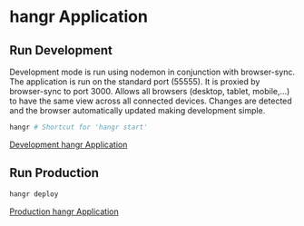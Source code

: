# hangr Application

## Run Development

Development mode is run using nodemon in conjunction with browser-sync. The application is run on the standard port (55555).
It is proxied by browser-sync to port 3000.  Allows all browsers (desktop, tablet, mobile,...) to have the same view across
all connected devices.  Changes are detected and the browser automatically updated making development simple.

```bash
hangr # Shortcut for 'hangr start'
```

[Development hangr Application](http://localhost:3000)

## Run Production
```bash
hangr deploy
```

[Production hangr Application](http://localhost:55555)